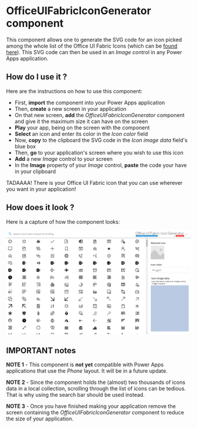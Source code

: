 # OfficeUIFabricIconGenerator component
This component allows one to generate the SVG code for an icon picked among the whole list of the Office UI Fabric Icons (which can be [found here](https://uifabricicons.azurewebsites.net/)). This SVG code can then be used in an *Image* control in any Power Apps application.

## How do I use it ?
Here are the instructions on how to use this component:
- First, **import** the component into your Power Apps application
- Then, **create** a new screen in your application
- On that new screen, **add** the *OfficeUIFabricIconGenerator* component and give it the maximum size it can have on the screen
- **Play** your app, being on the screen with the component
- **Select** an icon and enter its color in the *Icon color* field
- Now, **copy** to the clipboard the SVG code in the *Icon image data* field's blue box
- Then, **go** to your application's screen where you wish to use this icon
- **Add** a new *Image* control to your screen
- In the **Image** property of your *Image* control, **paste** the code your have in your clipboard

TADAAAA! There is your Office UI Fabric icon that you can use wherever you want in your application!

## How does it look ?
Here is a capture of how the component looks:

![ComponentCapture](images/OfficeUIFabricIconGenerator.png)

## IMPORTANT notes
**NOTE 1** - This component is **not yet** compatible with Power Apps applications that use the *Phone* layout. It will be in a future update.

**NOTE 2** - Since the component holds the (almost) two thousands of icons data in a local collection, scrolling through the list of icons can be tedious. That is why using the search bar should be used instead.

**NOTE 3** - Once you have finished making your application remove the screen containing the *OfficeUIFabricIconGenerator* component to reduce the size of your application.